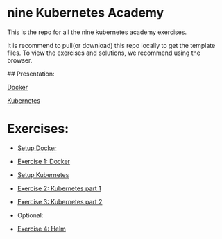# nine Kubernetes Academy

This is the repo for all the nine kubernetes academy exercises.

It is recommend to pull(or download) this repo locally to get the template files.
To view the exercises and solutions, we recommend using the browser.

## Presentation:

[Docker](https://docs.google.com/presentation/d/1ceTsTiMjD_jv_5-TlIYG3bMvTYibXfDYQGqAbXFcjGc/edit?usp=sharing)

[Kubernetes](https://docs.google.com/presentation/d/15GHQEEX5YhiesBcSTMYAzKEkOnhyoZuoBuN7htY7Was/edit?usp=sharing)

# Exercises:

* [Setup Docker](01-containers/setup.md)
* [Exercise 1: Docker](01-containers/exercise.md)

* [Setup Kubernetes](02-kubernetes/setup.md)
* [Exercise 2: Kubernetes part 1](02-kubernetes/exercise1.md)
* [Exercise 3: Kubernetes part 2](02-kubernetes/exercise2.md)

* Optional:
* [Exercise 4: Helm](02-kubernetes/exercise3.md)